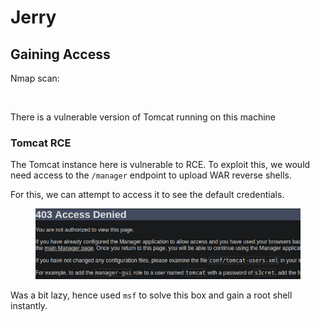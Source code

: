 # Jerry

## Gaining Access

Nmap scan:

<figure><img src="../../../.gitbook/assets/image (9) (5).png" alt=""><figcaption></figcaption></figure>

There is a vulnerable version of Tomcat running on this machine

### Tomcat RCE

The Tomcat instance here is vulnerable to RCE. To exploit this, we would need access to the `/manager` endpoint to upload WAR reverse shells.

For this, we can attempt to access it to see the default credentials.

<figure><img src="../../../.gitbook/assets/image (19) (1) (1) (2).png" alt=""><figcaption></figcaption></figure>

Was a bit lazy, hence used `msf` to solve this box and gain a root shell instantly.

<figure><img src="../../../.gitbook/assets/image (21) (4).png" alt=""><figcaption></figcaption></figure>
